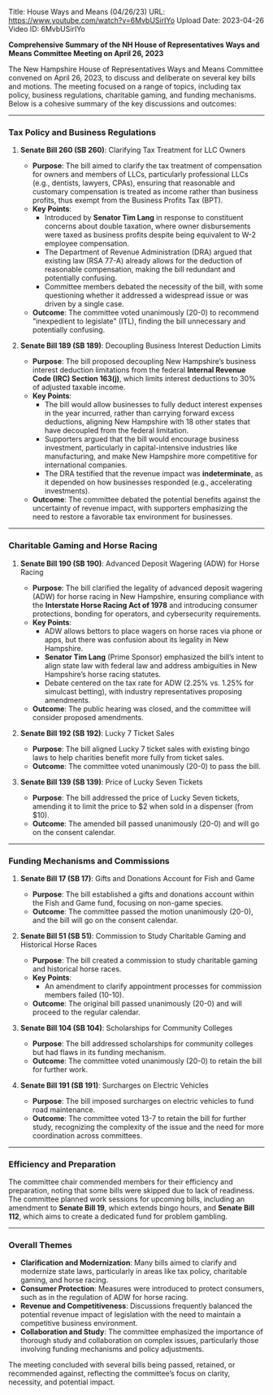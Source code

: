 Title: House Ways and Means (04/26/23)
URL: https://www.youtube.com/watch?v=6MvbUSirIYo
Upload Date: 2023-04-26
Video ID: 6MvbUSirIYo

**Comprehensive Summary of the NH House of Representatives Ways and Means Committee Meeting on April 26, 2023**

The New Hampshire House of Representatives Ways and Means Committee convened on April 26, 2023, to discuss and deliberate on several key bills and motions. The meeting focused on a range of topics, including tax policy, business regulations, charitable gaming, and funding mechanisms. Below is a cohesive summary of the key discussions and outcomes:

---

### **Tax Policy and Business Regulations**

1. **Senate Bill 260 (SB 260)**: Clarifying Tax Treatment for LLC Owners  
   - **Purpose**: The bill aimed to clarify the tax treatment of compensation for owners and members of LLCs, particularly professional LLCs (e.g., dentists, lawyers, CPAs), ensuring that reasonable and customary compensation is treated as income rather than business profits, thus exempt from the Business Profits Tax (BPT).  
   - **Key Points**:  
     - Introduced by **Senator Tim Lang** in response to constituent concerns about double taxation, where owner disbursements were taxed as business profits despite being equivalent to W-2 employee compensation.  
     - The Department of Revenue Administration (DRA) argued that existing law (RSA 77-A) already allows for the deduction of reasonable compensation, making the bill redundant and potentially confusing.  
     - Committee members debated the necessity of the bill, with some questioning whether it addressed a widespread issue or was driven by a single case.  
   - **Outcome**: The committee voted unanimously (20-0) to recommend "inexpedient to legislate" (ITL), finding the bill unnecessary and potentially confusing.

2. **Senate Bill 189 (SB 189)**: Decoupling Business Interest Deduction Limits  
   - **Purpose**: The bill proposed decoupling New Hampshire’s business interest deduction limitations from the federal **Internal Revenue Code (IRC) Section 163(j)**, which limits interest deductions to 30% of adjusted taxable income.  
   - **Key Points**:  
     - The bill would allow businesses to fully deduct interest expenses in the year incurred, rather than carrying forward excess deductions, aligning New Hampshire with 18 other states that have decoupled from the federal limitation.  
     - Supporters argued that the bill would encourage business investment, particularly in capital-intensive industries like manufacturing, and make New Hampshire more competitive for international companies.  
     - The DRA testified that the revenue impact was **indeterminate**, as it depended on how businesses responded (e.g., accelerating investments).  
   - **Outcome**: The committee debated the potential benefits against the uncertainty of revenue impact, with supporters emphasizing the need to restore a favorable tax environment for businesses.

---

### **Charitable Gaming and Horse Racing**

1. **Senate Bill 190 (SB 190)**: Advanced Deposit Wagering (ADW) for Horse Racing  
   - **Purpose**: The bill clarified the legality of advanced deposit wagering (ADW) for horse racing in New Hampshire, ensuring compliance with the **Interstate Horse Racing Act of 1978** and introducing consumer protections, bonding for operators, and cybersecurity requirements.  
   - **Key Points**:  
     - ADW allows bettors to place wagers on horse races via phone or apps, but there was confusion about its legality in New Hampshire.  
     - **Senator Tim Lang** (Prime Sponsor) emphasized the bill’s intent to align state law with federal law and address ambiguities in New Hampshire’s horse racing statutes.  
     - Debate centered on the tax rate for ADW (2.25% vs. 1.25% for simulcast betting), with industry representatives proposing amendments.  
   - **Outcome**: The public hearing was closed, and the committee will consider proposed amendments.

2. **Senate Bill 192 (SB 192)**: Lucky 7 Ticket Sales  
   - **Purpose**: The bill aligned Lucky 7 ticket sales with existing bingo laws to help charities benefit more fully from ticket sales.  
   - **Outcome**: The committee voted unanimously (20-0) to pass the bill.

3. **Senate Bill 139 (SB 139)**: Price of Lucky Seven Tickets  
   - **Purpose**: The bill addressed the price of Lucky Seven tickets, amending it to limit the price to $2 when sold in a dispenser (from $10).  
   - **Outcome**: The amended bill passed unanimously (20-0) and will go on the consent calendar.

---

### **Funding Mechanisms and Commissions**

1. **Senate Bill 17 (SB 17)**: Gifts and Donations Account for Fish and Game  
   - **Purpose**: The bill established a gifts and donations account within the Fish and Game fund, focusing on non-game species.  
   - **Outcome**: The committee passed the motion unanimously (20-0), and the bill will go on the consent calendar.

2. **Senate Bill 51 (SB 51)**: Commission to Study Charitable Gaming and Historical Horse Races  
   - **Purpose**: The bill created a commission to study charitable gaming and historical horse races.  
   - **Key Points**:  
     - An amendment to clarify appointment processes for commission members failed (10-10).  
   - **Outcome**: The original bill passed unanimously (20-0) and will proceed to the regular calendar.

3. **Senate Bill 104 (SB 104)**: Scholarships for Community Colleges  
   - **Purpose**: The bill addressed scholarships for community colleges but had flaws in its funding mechanism.  
   - **Outcome**: The committee voted unanimously (20-0) to retain the bill for further work.

4. **Senate Bill 191 (SB 191)**: Surcharges on Electric Vehicles  
   - **Purpose**: The bill imposed surcharges on electric vehicles to fund road maintenance.  
   - **Outcome**: The committee voted 13-7 to retain the bill for further study, recognizing the complexity of the issue and the need for more coordination across committees.

---

### **Efficiency and Preparation**

The committee chair commended members for their efficiency and preparation, noting that some bills were skipped due to lack of readiness. The committee planned work sessions for upcoming bills, including an amendment to **Senate Bill 19**, which extends bingo hours, and **Senate Bill 112**, which aims to create a dedicated fund for problem gambling.

---

### **Overall Themes**

- **Clarification and Modernization**: Many bills aimed to clarify and modernize state laws, particularly in areas like tax policy, charitable gaming, and horse racing.  
- **Consumer Protection**: Measures were introduced to protect consumers, such as in the regulation of ADW for horse racing.  
- **Revenue and Competitiveness**: Discussions frequently balanced the potential revenue impact of legislation with the need to maintain a competitive business environment.  
- **Collaboration and Study**: The committee emphasized the importance of thorough study and collaboration on complex issues, particularly those involving funding mechanisms and policy adjustments.  

The meeting concluded with several bills being passed, retained, or recommended against, reflecting the committee’s focus on clarity, necessity, and potential impact.